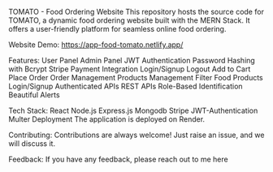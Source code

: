 TOMATO - Food Ordering Website
This repository hosts the source code for TOMATO, a dynamic food ordering website built with the MERN Stack. It offers a user-friendly platform for seamless online food ordering.

Website Demo: https://app-food-tomato.netlify.app/

Features:
User Panel
Admin Panel
JWT Authentication
Password Hashing with Bcrypt
Stripe Payment Integration
Login/Signup
Logout
Add to Cart
Place Order
Order Management
Products Management
Filter Food Products
Login/Signup
Authenticated APIs
REST APIs
Role-Based Identification
Beautiful Alerts

Tech Stack:
React
Node.js
Express.js
Mongodb
Stripe
JWT-Authentication
Multer
Deployment
The application is deployed on Render.

Contributing:
Contributions are always welcome! Just raise an issue, and we will discuss it.

Feedback:
If you have any feedback, please reach out to me here
